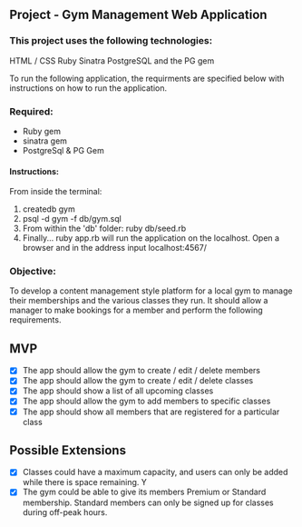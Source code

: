 ## Project - Gym Management Web Application

### This project uses the following technologies:

HTML / CSS
Ruby
Sinatra
PostgreSQL and the PG gem

To run the following application, the requirments are specified below with instructions on how to run the application.

### Required:
- Ruby gem
- sinatra gem
- PostgreSql & PG Gem

#### Instructions:
From inside the terminal: 
1. createdb gym
2. psql -d gym -f db/gym.sql
3. From within the 'db' folder: ruby db/seed.rb
4. Finally... 
ruby app.rb will run the application on the localhost. Open a browser and in the address input localhost:4567/

### Objective: 
To develop a content management style platform for a local gym to manage their memberships and the various classes they run. It should allow a manager to make bookings for a member and perform the following requirements.

## MVP
 - [x]  The app should allow the gym to create / edit / delete members 
 - [x]  The app should allow the gym to create / edit / delete classes 
 - [x]  The app should show a list of all upcoming classes 
 - [X]  The app should allow the gym to add members to specific classes 
 - [X]  The app should show all members that are registered for a particular class 
 
## Possible Extensions
 - [x] Classes could have a maximum capacity, and users can only be added while there is space remaining. Y
 - [x] The gym could be able to give its members Premium or Standard membership. Standard members can only be signed up for classes during off-peak hours. 
